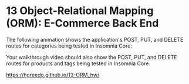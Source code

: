 # 13 Object-Relational Mapping (ORM): E-Commerce Back End


The following animation shows the application's POST, PUT, and DELETE routes for categories being tested in Insomnia Core:


Your walkthrough video should also show the POST, PUT, and DELETE routes for products and tags being tested in Insomnia Core.

https://hgreedo.github.io/13-ORM_hw/

